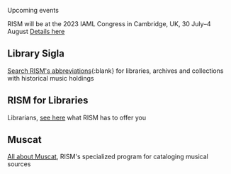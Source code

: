 <article class="notification is-warning is-light">
    <p class="has-text-weight-semibold">Upcoming events</p>
    <p>RISM will be at the 2023 IAML Congress in Cambridge, UK, 30 July–4 August <a href="/publications/iaml-congresses/2023.html">Details here</a></p>
</article>

## Library Sigla

[Search RISM's abbreviations](/community/sigla.html){:blank} for libraries, archives and collections with historical music holdings

## RISM for Libraries

Librarians, [see here](/organization/rism-for-libraries.html) what RISM has to offer you

## Muscat

[All about Muscat](/community/muscat.html), RISM's specialized program for cataloging musical sources
